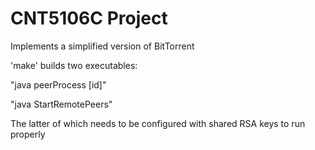 # CNT5106C Project
Implements a simplified version of BitTorrent

'make' builds two executables:

"java peerProcess [id]"

"java StartRemotePeers"

The latter of which needs to be configured with shared RSA keys to run properly
